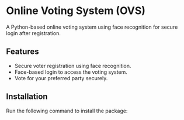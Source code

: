 # Online Voting System (OVS)
A Python-based online voting system using face recognition for secure login after registration.

## Features
- Secure voter registration using face recognition.
- Face-based login to access the voting system.
- Vote for your preferred party securely.

## Installation
Run the following command to install the package:
